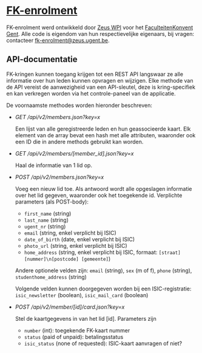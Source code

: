 # [FK-enrolment](http://registratie.fkgent.be)

FK-enrolment werd ontwikkeld door [Zeus WPI](http://zeus.ugent.be) voor het [FaculteitenKonvent Gent](http://fkgent.be).
Alle code is eigendom van hun respectievelijke eigenaars, bij vragen: contacteer fk-enrolment@zeus.ugent.be.

## API-documentatie

FK-kringen kunnen toegang krijgen tot een REST API langswaar ze alle informatie over hun leden kunnen opvragen en wijzigen. Elke methode van de API vereist de aanwezigheid van een API-sleutel, deze is kring-specifiek en kan verkregen worden via het controle-paneel van de applicatie.

De voornaamste methodes worden hieronder beschreven:

*   *GET /api/v2/members.json?key=x*

    Een lijst van alle geregistreerde leden en hun geassocieerde kaart. Elk element
    van de array bevat een hash met alle attributen, waaronder ook een ID die in andere
    methods gebruikt kan worden.

*   *GET /api/v2/members/[member_id].json?key=x*

    Haal de informatie van 1 lid op.

*   *POST /api/v2/members.json?key=x*

    Voeg een nieuw lid toe. Als antwoord wordt alle opgeslagen informatie over het lid gegeven, waaronder ook het toegekende id. Verplichte parameters (als POST-body):

    * ``first_name`` (string)
    * ``last_name`` (string)
    * ``ugent_nr`` (string)
    * ``email`` (string, enkel verplicht bij ISIC)
    * ``date_of_birth`` (date, enkel verplicht bij ISIC)
    * ``photo_url`` (string, enkel verplicht bij ISIC)
    * ``home_address`` (string, enkel verplicht bij ISIC,
      formaat: ``[straat] [nummer]\n[postcode] [gemeente]``)

    Andere optionele velden zijn:
    ``email`` (string), ``sex`` (m of f), ``phone`` (string), ``studenthome_address`` (string)

    Volgende velden kunnen doorgegeven worden bij een ISIC-registratie:
    ``isic_newsletter`` (boolean), ``isic_mail_card`` (boolean)

*   *POST /api/v2/member/[id]/card.json?key=x*

    Stel de kaartgegevens in van het lid [id]. Parameters zijn

    * ``number`` (int): toegekende FK-kaart nummer
    * ``status`` (paid of unpaid): betalingsstatus
    * ``isic_status`` (none of requested): ISIC-kaart aanvragen of niet?

